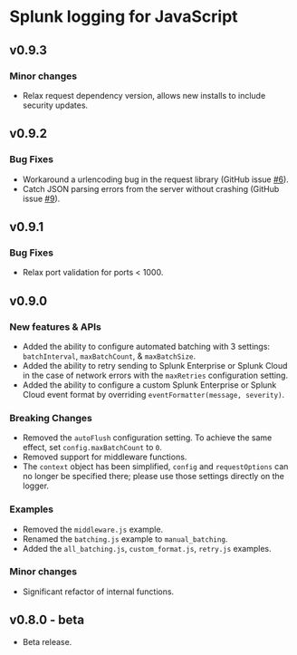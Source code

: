 # Splunk logging for JavaScript

## v0.9.3

### Minor changes

* Relax request dependency version, allows new installs to include security updates.

## v0.9.2

### Bug Fixes

* Workaround a urlencoding bug in the request library (GitHub issue [#6](https://github.com/splunk/splunk-javascript-logging/issues/6)).
* Catch JSON parsing errors from the server without crashing (GitHub issue [#9](https://github.com/splunk/splunk-javascript-logging/issues/9)).

## v0.9.1

### Bug Fixes

* Relax port validation for ports < 1000.

## v0.9.0

### New features & APIs

* Added the ability to configure automated batching with 3 settings: `batchInterval`, `maxBatchCount`, & `maxBatchSize`.
* Added the ability to retry sending to Splunk Enterprise or Splunk Cloud in the case of network errors with the `maxRetries` configuration setting.
* Added the ability to configure a custom Splunk Enterprise or Splunk Cloud event format by overriding `eventFormatter(message, severity)`.

### Breaking Changes

* Removed the `autoFlush` configuration setting. To achieve the same effect, set `config.maxBatchCount` to `0`.
* Removed support for middleware functions.
* The `context` object has been simplified, `config` and `requestOptions` can no longer be specified there; please use those settings directly on the logger.

### Examples

* Removed the `middleware.js` example.
* Renamed the `batching.js` example to `manual_batching`.
* Added the `all_batching.js`, `custom_format.js`, `retry.js` examples.

### Minor changes

* Significant refactor of internal functions.

## v0.8.0 - beta

* Beta release.
